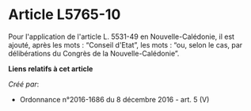 # Article L5765-10

Pour l'application de l'article L. 5531-49 en Nouvelle-Calédonie, il est ajouté, après les mots : “Conseil d'Etat”, les
mots : “ou, selon le cas, par délibérations du Congrès de la Nouvelle-Calédonie”.

**Liens relatifs à cet article**

_Créé par_:

  - Ordonnance n°2016-1686 du 8 décembre 2016 - art. 5 (V)
